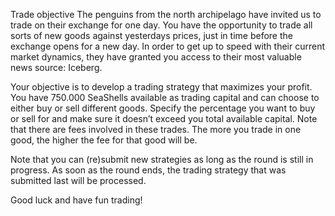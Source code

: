 
Trade objective
The penguins from the north archipelago have invited us to trade on their exchange for one day. You have the opportunity to trade all sorts of new goods against yesterdays prices, just in time before the exchange opens for a new day. In order to get up to speed with their current market dynamics, they have granted you access to their most valuable news source: Iceberg.

Your objective is to develop a trading strategy that maximizes your profit. You have 750.000 SeaShells available as trading capital and can choose to either buy or sell different goods. Specify the percentage you want to buy or sell for and make sure it doesn’t exceed you total available capital. Note that there are fees involved in these trades. The more you trade in one good, the higher the fee for that good will be.

Note that you can (re)submit new strategies as long as the round is still in progress. As soon as the round ends, the trading strategy that was submitted last will be processed.

Good luck and have fun trading!
